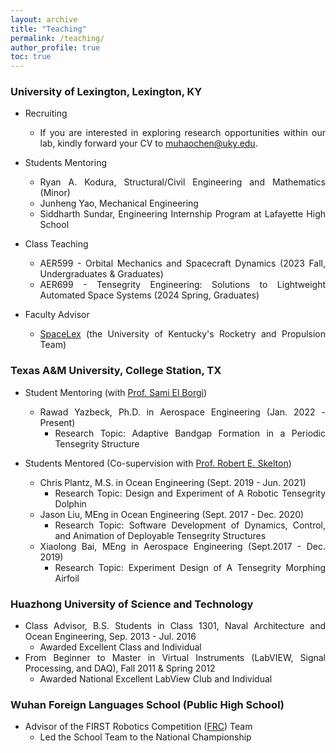 ```yaml
---
layout: archive
title: "Teaching"
permalink: /teaching/
author_profile: true
toc: true
---
```


<div style="text-align: justify;" markdown="1">

### University of Lexington, Lexington, KY

- Recruiting
    * If you are interested in exploring research opportunities within our lab, kindly forward your CV to muhaochen@uky.edu.

- Students Mentoring
    * Ryan A. Kodura, Structural/Civil Engineering and Mathematics (Minor)
    * Junheng Yao, Mechanical Engineering
    * Siddharth Sundar, Engineering Internship Program at Lafayette High School

- Class Teaching
    * AER599 - Orbital Mechanics and Spacecraft Dynamics (2023 Fall, Undergraduates & Graduates)
    * AER699 - Tensegrity Engineering: Solutions to Lightweight Automated Space Systems (2024 Spring, Graduates)
- Faculty Advisor
    * [SpaceLex](https://spacelex.engr.uky.edu/projects/meridian) (the University of Kentucky's Rocketry and Propulsion Team)

### Texas A&M University, College Station, TX
- Student Mentoring (with [Prof. Sami El Borgi](https://www.qatar.tamu.edu/programs/mechanical-engineering/faculty-and-staff/dr.-sami-el-borgi))
    * Rawad Yazbeck, Ph.D. in Aerospace Engineering (Jan. 2022 - Present)
        - Research Topic: Adaptive Bandgap Formation in a Periodic Tensegrity Structure

- Students Mentored (Co-supervision with [Prof. Robert E. Skelton](https://bobskelton.github.io/))
    * Chris Plantz, M.S. in Ocean Engineering (Sept. 2019 - Jun. 2021)
        - Research Topic: Design and Experiment of A Robotic Tensegrity Dolphin
    * Jason Liu, MEng in Ocean Engineering (Sept. 2017 - Dec. 2020)
        - Research Topic: Software Development of Dynamics, Control, and Animation of Deployable Tensegrity Structures
    * Xiaolong Bai, MEng in Aerospace Engineering (Sept.2017 - Dec. 2019)
        - Research Topic: Experiment Design of A Tensegrity Morphing Airfoil

### Huazhong University of Science and Technology   
- Class Advisor, B.S. Students in Class 1301, Naval Architecture and Ocean Engineering, Sep. 2013 - Jul. 2016
    * Awarded Excellent Class and Individual
- From Beginner to Master in Virtual Instruments (LabVIEW, Signal Processing, and DAQ), Fall 2011 & Spring 2012
    * Awarded National Excellent LabView Club and Individual

### Wuhan Foreign Languages School (Public High School)
- Advisor of the FIRST Robotics Competition ([FRC](https://en.wikipedia.org/wiki/FIRST_Robotics_Competition)) Team 
    * Led the School Team to the National Championship

</div>